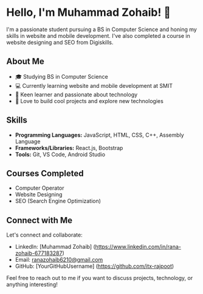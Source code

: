# Hello, I'm Muhammad Zohaib! 👋

I'm a passionate student pursuing a BS in Computer Science and honing my skills in website and mobile development. I've also completed a course in website designing and SEO from Digiskills.

## About Me

- 🎓 Studying BS in Computer Science
- 💻 Currently learning website and mobile development at SMIT
- 🌱 Keen learner and passionate about technology
- 🚀 Love to build cool projects and explore new technologies

## Skills

- **Programming Languages:** JavaScript, HTML, CSS, C++, Assembly Language
- **Frameworks/Libraries:** React.js, Bootstrap
- **Tools:** Git, VS Code, Android Studio

## Courses Completed
- Computer Operator
- Website Designing
- SEO (Search Engine Optimization)

## Connect with Me

Let's connect and collaborate:

- LinkedIn: [Muhammad Zohaib] (https://www.linkedin.com/in/rana-zohaib-677183287)
- Email: ranazohaib6210@gmail.com
- GitHub: [YourGitHubUsername] (https://github.com/itx-rajpoot)

Feel free to reach out to me if you want to discuss projects, technology, or anything interesting!

